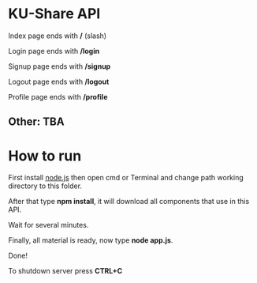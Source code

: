 KU-Share API
====
Index page ends with **/** (slash)

Login page ends with **/login**

Signup page ends with **/signup**

Logout page ends with **/logout**

Profile page ends with **/profile**

## Other: TBA

How to run
====
First install [node.js](http://nodejs.org/) then open cmd or Terminal and change path working directory to this folder.

After that type **npm install**, it will download all components that use in this API.

Wait for several minutes.

Finally, all material is ready, now type **node app.js**.

Done!

To shutdown server press **CTRL+C**
